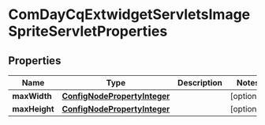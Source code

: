 
# ComDayCqExtwidgetServletsImageSpriteServletProperties

## Properties
Name | Type | Description | Notes
------------ | ------------- | ------------- | -------------
**maxWidth** | [**ConfigNodePropertyInteger**](ConfigNodePropertyInteger.md) |  |  [optional]
**maxHeight** | [**ConfigNodePropertyInteger**](ConfigNodePropertyInteger.md) |  |  [optional]




